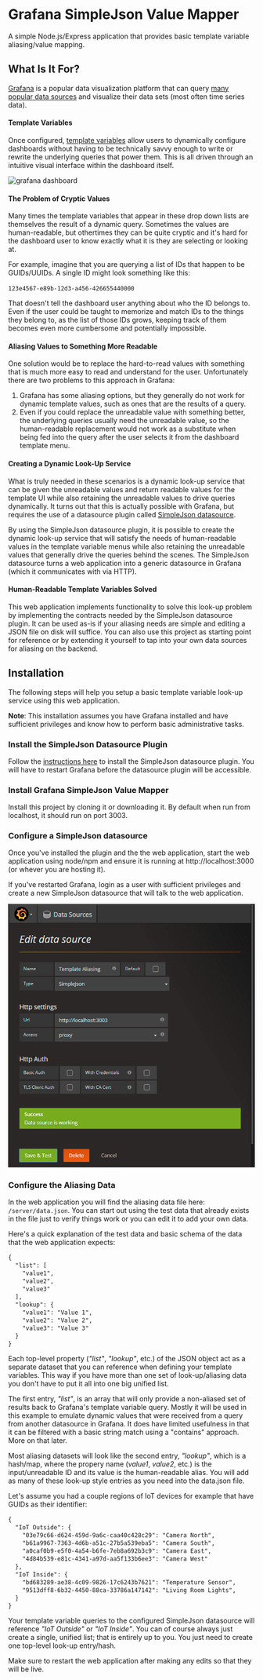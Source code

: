# Grafana SimpleJson Value Mapper
A simple Node.js/Express application that provides basic template variable aliasing/value mapping.

## What Is It For?
[Grafana](https://grafana.com/) is a popular data visualization platform that can query [many popular data sources](https://grafana.com/plugins?type=datasource) and visualize their data sets (most often time series data).

#### Template Variables
Once configured, [template variables](http://docs.grafana.org/reference/templating/) allow users to dynamically configure dashboards without having to be technically savvy enough to write or rewrite the underlying queries that power them. This is all driven through an intuitive visual interface within the dashboard itself.

![grafana dashboard](http://docs.grafana.org/img/docs/v4/templated_dash.png)

#### The Problem of Cryptic Values
Many times the template variables that appear in these drop down lists are themselves the result of a dynamic query. Sometimes the values are human-readable, but othertimes they can be quite cryptic and it's hard for the dashboard user to know exactly what it is they are selecting or looking at.

For example, imagine that you are querying a list of IDs that happen to be GUIDs/UUIDs. A single ID might look something like this:

`123e4567-e89b-12d3-a456-426655440000`

That doesn't tell the dashboard user anything about who the ID belongs to. Even if the user could be taught to memorize and match IDs to the things they belong to, as the list of those IDs grows, keeping track of them becomes even more cumbersome and potentially impossible.

#### Aliasing Values to Something More Readable
One solution would be to replace the hard-to-read values with something that is much more easy to read and understand for the user. Unfortunately there are two problems to this approach in Grafana:

1. Grafana has some aliasing options, but they generally do not work for dynamic template values, such as ones that are the results of a query.
2. Even if you could replace the unreadable value with something better, the underlying queries usually need the unreadable value, so the human-readable replacement would not work as a substitute when being fed into the query after the user selects it from the dashboard template menu.

#### Creating a Dynamic Look-Up Service
What is truly needed in these scenarios is a dynamic look-up service that can be given the unreadable values and return readable values for the template UI while also retaining the unreadable values to drive queries dynamically. It turns out that this is actually possible with Grafana, but requires the use of a datasource plugin called [SimpleJson datasource](https://grafana.com/plugins/grafana-simple-json-datasource).

By using the SimpleJson datasource plugin, it is possible to create the dynamic look-up service that will satisfy the needs of human-readable values in the template variable menus while also retaining the unreadable values that generally drive the queries behind the scenes. The SimpleJson datasource turns a web application into a generic datasource in Grafana (which it communicates with via HTTP).

#### Human-Readable Template Variables Solved
This web application implements functionality to solve this look-up problem by implementing the contracts needed by the SimpleJson datasource plugin. It can be used as-is if your aliasing needs are simple and editing a JSON file on disk will suffice. You can also use this project as starting point for reference or by extending it yourself to tap into your own data sources for aliasing on the backend.

## Installation
The following steps will help you setup a basic template variable look-up service using this web application.

**Note**: This installation assumes you have Grafana installed and have sufficient privileges and know how to perform basic administrative tasks.

### Install the SimpleJson Datasource Plugin
Follow the [instructions here](https://grafana.com/plugins/grafana-simple-json-datasource/installation) to install the SimpleJson datasource plugin. You will have to restart Grafana before the datasource plugin will be accessible.

### Install Grafana SimpleJson Value Mapper
Install this project by cloning it or downloading it. By default when run from localhost, it should run on port 3003.

### Configure a SimpleJson datasource
Once you've installed the plugin and the the web application, start the web application using node/npm and ensure it is running at http://localhost:3000 (or whever you are hosting it).

If you've restarted Grafana, login as a user with sufficient privileges and create a new SimpleJson datasource that will talk to the web application.

![setup datasource](https://github.com/CymaticLabs/GrafanaSimpleJsonValueMapper/blob/master/public/images/setup-simplejson-datasource.png?raw=true)


### Configure the Aliasing Data
In the web application you will find the aliasing data file here: `/server/data.json`. You can start out using the test data that already exists in the file just to verify things work or you can edit it to add your own data.

Here's a quick explanation of the test data and basic schema of the data that the web application expects:

```
{
  "list": [
    "value1",
    "value2",
    "value3"
  ],
  "lookup": {
    "value1": "Value 1",
    "value2": "Value 2",
    "value3": "Value 3"
  }
}
```

Each top-level property (*"list"*, *"lookup"*, etc.) of the JSON object act as a separate dataset that you can reference when defining your template variables. This way if you have more than one set of look-up/aliasing data you don't have to put it all into one big unified list.

The first entry, *"list"*, is an array that will only provide a non-aliased set of results back to Grafana's template variable query. Mostly it will be used in this example to emulate dynamic values that were received from a query from another datasource in Grafana. It does have limited usefulness in that it can be filtered with a basic string match using a "contains" approach. More on that later.

Most aliasing datasets will look like the second entry, *"lookup"*, which is a hash/map, where the propery name (*value1*, *value2*, etc.) is the input/unreadable ID and its value is the human-readable alias. You will add as many of these look-up style entries as you need into the data.json file.

Let's assume you had a couple regions of IoT devices for example that have GUIDs as their identifier:

```
{
  "IoT Outside": {
    "03e79c66-d624-459d-9a6c-caa40c428c29": "Camera North",
    "b61a9967-7363-4d6b-a51c-27b5a539eba5": "Camera South",
    "a0caf0b9-e5f0-4a54-b6fe-7eb8a692b3c9": "Camera East",
    "4d84b539-e81c-4341-a97d-aa5f133b6ee3": "Camera West"
  },
  "IoT Inside": {
    "bd683289-ae38-4c09-9826-17c6243b7621": "Temperature Sensor",
    "9513dff8-6b32-4450-88ca-33786a147142": "Living Room Lights",
  }
}
```

Your template variable queries to the configured SimpleJson datasource will reference *"IoT Outside"* or *"IoT Inside"*. You can of course always just create a single, unified list; that is entirely up to you. You just need to create one top-level look-up entry/hash.

Make sure to restart the web application after making any edits so that they will be live.

